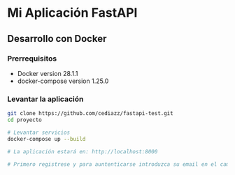 # Mi Aplicación FastAPI

## Desarrollo con Docker

### Prerrequisitos
- Docker version 28.1.1
- docker-compose version 1.25.0

### Levantar la aplicación
```bash
git clone https://github.com/cediazz/fastapi-test.git
cd proyecto

# Levantar servicios
docker-compose up --build

# La aplicación estará en: http://localhost:8000

# Primero registrese y para auntenticarse introduzca su email en el campo de nombre de usuario